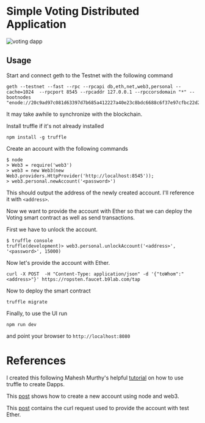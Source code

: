 # Simple Voting Distributed Application

![voting dapp](http://i.imgur.com/utFnghj.png)

## Usage

Start and connect geth to the Testnet with the following command

```
geth --testnet --fast --rpc --rpcapi db,eth,net,web3,personal --cache=1024  --rpcport 8545 --rpcaddr 127.0.0.1 --rpccorsdomain "*" --bootnodes "enode://20c9ad97c081d63397d7b685a412227a40e23c8bdc6688c6f37e97cfbc22d2b4d1db1510d8f61e6a8866ad7f0e17c02b14182d37ea7c3c8b9c2683aeb6b733a1@52.169.14.227:30303,enode://6ce05930c72abc632c58e2e4324f7c7ea478cec0ed4fa2528982cf34483094e9cbc9216e7aa349691242576d552a2a56aaeae426c5303ded677ce455ba1acd9d@13.84.180.240:30303"
```

It may take awhile to synchronize with the blockchain.

Install truffle if it's not already installed

`npm install -g truffle`

Create an account with the following commands

```
$ node
> Web3 = require('web3')
> web3 = new Web3(new Web3.providers.HttpProvider('http://localhost:8545'));
> web3.personal.newAccount('<password>')
```

This should output the address of the newly created account. I'll reference it with `<address>`.

Now we want to provide the account with Ether so that we can deploy the Voting smart contract as well as send transactions.

First we have to unlock the account.

```
$ truffle console
truffle(development)> web3.personal.unlockAccount('<address>', '<password>', 15000)
```

Now let's provide the account with Ether.

```
curl -X POST  -H "Content-Type: application/json" -d '{"toWhom":"<address>"}' https://ropsten.faucet.b9lab.com/tap
```

Now to deploy the smart contract

`truffle migrate`

Finally, to use the UI run

`npm run dev`

and point your browser to `http://localhost:8080`

# References

I created this following Mahesh Murthy's helpful [tutorial](https://medium.com/@mvmurthy/full-stack-hello-world-voting-ethereum-dapp-tutorial-part-3-331c2712c9df) on how to use truffle to create Dapps.

This [post](https://medium.com/@AndyConrad/i-ran-into-another-issue-i-kept-getting-typeerror-cannot-read-property-0-of-null-when-running-29c9e5ad6c7e) shows how to create a new account using node and web3.

This [post](https://blog.b9lab.com/when-we-first-built-our-faucet-we-deployed-it-on-the-morden-testnet-70bfbf4e317e) contains the curl request used to provide the account with test Ether.
